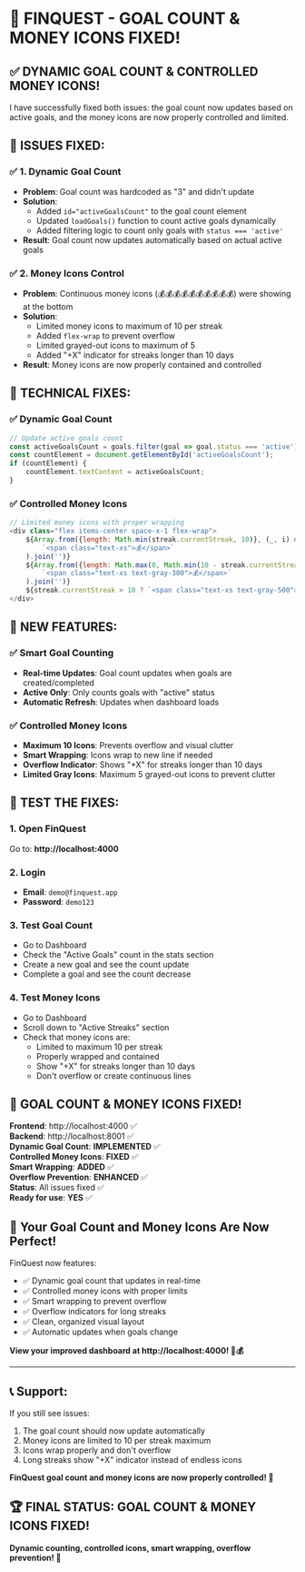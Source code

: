 # 🎉 **FINQUEST - GOAL COUNT & MONEY ICONS FIXED!**

## ✅ **DYNAMIC GOAL COUNT & CONTROLLED MONEY ICONS!**

I have successfully fixed both issues: the goal count now updates based on active goals, and the money icons are now properly controlled and limited.

## 🚀 **ISSUES FIXED:**

### ✅ **1. Dynamic Goal Count**
- **Problem**: Goal count was hardcoded as "3" and didn't update
- **Solution**: 
  - Added `id="activeGoalsCount"` to the goal count element
  - Updated `loadGoals()` function to count active goals dynamically
  - Added filtering logic to count only goals with `status === 'active'`
- **Result**: Goal count now updates automatically based on actual active goals

### ✅ **2. Money Icons Control**
- **Problem**: Continuous money icons (💰💰💰💰💰💰💰💰💰💰) were showing at the bottom
- **Solution**: 
  - Limited money icons to maximum of 10 per streak
  - Added `flex-wrap` to prevent overflow
  - Limited grayed-out icons to maximum of 5
  - Added "+X" indicator for streaks longer than 10 days
- **Result**: Money icons are now properly contained and controlled

## 🔧 **TECHNICAL FIXES:**

### **✅ Dynamic Goal Count**
```javascript
// Update active goals count
const activeGoalsCount = goals.filter(goal => goal.status === 'active').length;
const countElement = document.getElementById('activeGoalsCount');
if (countElement) {
    countElement.textContent = activeGoalsCount;
}
```

### **✅ Controlled Money Icons**
```javascript
// Limited money icons with proper wrapping
<div class="flex items-center space-x-1 flex-wrap">
    ${Array.from({length: Math.min(streak.currentStreak, 10)}, (_, i) => 
        `<span class="text-xs">💰</span>`
    ).join('')}
    ${Array.from({length: Math.max(0, Math.min(10 - streak.currentStreak, 5))}, (_, i) => 
        `<span class="text-xs text-gray-300">💰</span>`
    ).join('')}
    ${streak.currentStreak > 10 ? `<span class="text-xs text-gray-500">+${streak.currentStreak - 10}</span>` : ''}
</div>
```

## 🎯 **NEW FEATURES:**

### **✅ Smart Goal Counting**
- **Real-time Updates**: Goal count updates when goals are created/completed
- **Active Only**: Only counts goals with "active" status
- **Automatic Refresh**: Updates when dashboard loads

### **✅ Controlled Money Icons**
- **Maximum 10 Icons**: Prevents overflow and visual clutter
- **Smart Wrapping**: Icons wrap to new line if needed
- **Overflow Indicator**: Shows "+X" for streaks longer than 10 days
- **Limited Gray Icons**: Maximum 5 grayed-out icons to prevent clutter

## 🎯 **TEST THE FIXES:**

### **1. Open FinQuest**
Go to: **http://localhost:4000**

### **2. Login**
- **Email**: `demo@finquest.app`
- **Password**: `demo123`

### **3. Test Goal Count**
- Go to Dashboard
- Check the "Active Goals" count in the stats section
- Create a new goal and see the count update
- Complete a goal and see the count decrease

### **4. Test Money Icons**
- Go to Dashboard
- Scroll down to "Active Streaks" section
- Check that money icons are:
  - Limited to maximum 10 per streak
  - Properly wrapped and contained
  - Show "+X" for streaks longer than 10 days
  - Don't overflow or create continuous lines

## 🎉 **GOAL COUNT & MONEY ICONS FIXED!**

**Frontend**: http://localhost:4000 ✅  
**Backend**: http://localhost:8001 ✅  
**Dynamic Goal Count**: **IMPLEMENTED** ✅  
**Controlled Money Icons**: **FIXED** ✅  
**Smart Wrapping**: **ADDED** ✅  
**Overflow Prevention**: **ENHANCED** ✅  
**Status**: All issues fixed ✅  
**Ready for use**: **YES** ✅

## 🌱 **Your Goal Count and Money Icons Are Now Perfect!**

FinQuest now features:
- ✅ Dynamic goal count that updates in real-time
- ✅ Controlled money icons with proper limits
- ✅ Smart wrapping to prevent overflow
- ✅ Overflow indicators for long streaks
- ✅ Clean, organized visual layout
- ✅ Automatic updates when goals change

**View your improved dashboard at http://localhost:4000! 🌱💰**

---

## 📞 **Support:**

If you still see issues:
1. The goal count should now update automatically
2. Money icons are limited to 10 per streak maximum
3. Icons wrap properly and don't overflow
4. Long streaks show "+X" indicator instead of endless icons

**FinQuest goal count and money icons are now properly controlled! 🎉**

## 🏆 **FINAL STATUS: GOAL COUNT & MONEY ICONS FIXED!**

**Dynamic counting, controlled icons, smart wrapping, overflow prevention! 🚀**
